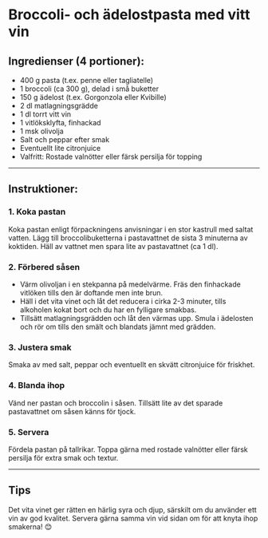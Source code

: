 # Broccoli- och ädelostpasta med vitt vin

## Ingredienser (4 portioner):
- 400 g pasta (t.ex. penne eller tagliatelle)
- 1 broccoli (ca 300 g), delad i små buketter
- 150 g ädelost (t.ex. Gorgonzola eller Kvibille)
- 2 dl matlagningsgrädde
- 1 dl torrt vitt vin
- 1 vitlöksklyfta, finhackad
- 1 msk olivolja
- Salt och peppar efter smak
- Eventuellt lite citronjuice
- Valfritt: Rostade valnötter eller färsk persilja för topping

---

## Instruktioner:

### 1. Koka pastan
Koka pastan enligt förpackningens anvisningar i en stor kastrull med saltat vatten. Lägg till broccolibuketterna i pastavattnet de sista 3 minuterna av koktiden. Häll av vattnet men spara lite av pastavattnet (ca 1 dl).

### 2. Förbered såsen
- Värm olivoljan i en stekpanna på medelvärme. Fräs den finhackade vitlöken tills den är doftande men inte brun.  
- Häll i det vita vinet och låt det reducera i cirka 2-3 minuter, tills alkoholen kokat bort och du har en fylligare smakbas.  
- Tillsätt matlagningsgrädden och låt den värmas upp. Smula i ädelosten och rör om tills den smält och blandats jämnt med grädden.

### 3. Justera smak
Smaka av med salt, peppar och eventuellt en skvätt citronjuice för friskhet.

### 4. Blanda ihop
Vänd ner pastan och broccolin i såsen. Tillsätt lite av det sparade pastavattnet om såsen känns för tjock.

### 5. Servera
Fördela pastan på tallrikar. Toppa gärna med rostade valnötter eller färsk persilja för extra smak och textur.

---

## Tips
Det vita vinet ger rätten en härlig syra och djup, särskilt om du använder ett vin av god kvalitet. Servera gärna samma vin vid sidan om för att knyta ihop smakerna! 😊
